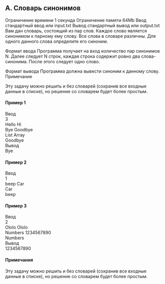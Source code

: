 ## A. Словарь синонимов
Ограничение времени	1 секунда
Ограничение памяти	64Mb
Ввод	стандартный ввод или input.txt
Вывод	стандартный вывод или output.txt
Вам дан словарь, состоящий из пар слов. Каждое слово является синонимом к парному ему слову. Все слова в словаре различны. Для одного данного слова определите его синоним.

Формат ввода
Программа получает на вход количество пар синонимов N. Далее следует N строк, каждая строка содержит ровно два слова-синонима. После этого следует одно слово.

Формат вывода
Программа должна вывести синоним к данному слову. Примечание

Эту задачу можно решить и без словарей (сохранив все входные данные в списке), но решение со словарем будет более простым.

#### Пример 1
Ввод </br>
3</br>
Hello Hi</br>
Bye Goodbye</br>
List Array</br>
Goodbye</br>
Вывод</br>
Bye</br>

#### Пример 2
Ввод</br>
1</br>
beep Car</br>
Car</br>
beep</br>

#### Пример 3
Ввод</br>
2</br>
Ololo Ololo</br>
Numbers 1234567890</br>
Numbers</br>
Вывод</br>
1234567890
#### Примечания
Эту задачу можно решить и без словарей (сохранив все входные данные в списке), но решение со словарем будет более простым.
